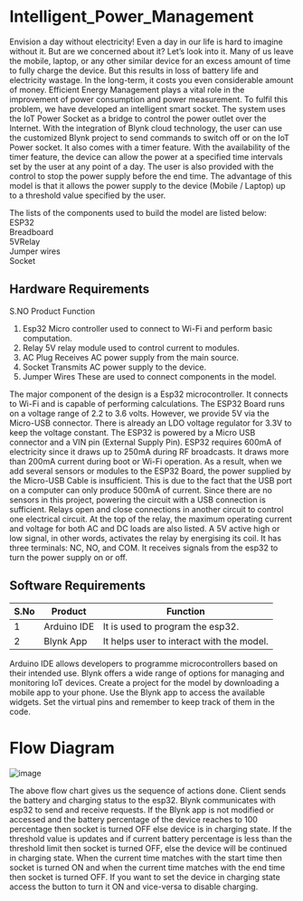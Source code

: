# Intelligent_Power_Management

Envision a day without electricity! Even a day in our life is hard to imagine without it. But are we concerned about it? Let’s look into it. Many of us leave the mobile, laptop, or any other similar device for an excess amount of time to fully charge the device. But this results in loss of battery life and electricity wastage. In the long-term, it costs you even considerable amount of money. Efficient Energy Management plays a vital role in the improvement of power consumption and power measurement. To fulfil this problem, we have developed an intelligent smart socket. The system uses the IoT Power Socket as a bridge to control the power outlet over the Internet. With the integration of Blynk cloud technology, the user can use the customized Blynk project to send commands to switch off or on the IoT Power socket. It also comes with a timer  feature. With the availability of the timer feature, the device can allow the power at a specified time intervals set by the user at any point of a day. The user is also provided with the control to stop the power supply before the end time. The advantage of this model is that it allows the power supply to the device (Mobile / Laptop) up to a threshold value specified by the user.


The lists of the components used to build the model are listed below:\
    ESP32\
    Breadboard\
    5VRelay\
    Jumper wires\
    Socket

## Hardware Requirements
S.NO Product Function
1. Esp32 Micro controller used to connect to Wi-Fi and perform basic computation.
2. Relay 5V relay module used to control current to modules.
3. AC Plug Receives AC power supply from the main source.
4. Socket Transmits AC power supply to the device.
5. Jumper Wires These are used to connect components in the model.

The major component of the design is a Esp32 microcontroller. It connects to Wi-Fi and is capable of performing calculations. The ESP32 Board runs on a voltage range of 2.2 to 3.6 volts. However, we provide 5V via the Micro-USB connector. There is already an LDO voltage regulator for 3.3V to keep the voltage constant. The ESP32 is powered by a Micro USB connector and a VIN pin (External Supply Pin). ESP32 requires 600mA of electricity since it draws up to 250mA during RF broadcasts. It draws more than 200mA current during boot or Wi-Fi operation. As a result, when we add several sensors or modules to the ESP32 Board, the power supplied by the Micro-USB Cable is insufficient. This is due to the fact that the USB port on a computer can only produce 500mA of current. Since there are no sensors in this project, powering the circuit with a USB connection is sufficient. Relays open and close connections in another circuit to control one electrical circuit. At the top of the relay, the maximum operating current and voltage for both AC and DC loads are also listed. A 5V active high or low signal, in other words, activates the relay by energising its coil. It has three terminals: NC, NO, and COM. It receives signals from the esp32 to turn the power
supply on or off. 


## Software Requirements

| S.No  | Product | Function  |
| ------------- | ------------- | ------------- |
| 1  | Arduino IDE  | It is used to program the esp32.  | 
| 2  | Blynk App  | It helps user to interact with the model. | 


Arduino IDE allows developers to programme microcontrollers based on their intended use. Blynk offers a wide range of options for managing and monitoring IoT devices. Create a project for the model by downloading a mobile app to your phone. Use the Blynk app to access the available widgets. Set the virtual pins and remember to keep track of them in the code.

# Flow Diagram

![image](https://github.com/saiteja-kothakota/Intelligent_Power_Management/assets/68795720/ddd7f062-da87-41e0-bb38-fd760dede950)

The above flow chart gives us the sequence of actions done. Client sends the battery and charging status to the esp32. Blynk communicates with esp32 to send and receive requests. If the Blynk app is not modified or accessed and the battery percentage of the device reaches to 100 percentage then socket is turned OFF else device is in charging state. If the threshold value is updates and if current battery percentage is less than the threshold limit then socket is turned OFF, else the device will be continued in charging state. When the current time matches with the start time then socket is turned ON and when the current time matches with the end time then socket is turned OFF. If you want to set the device in charging state access the button to turn it ON and vice-versa to disable charging. 
